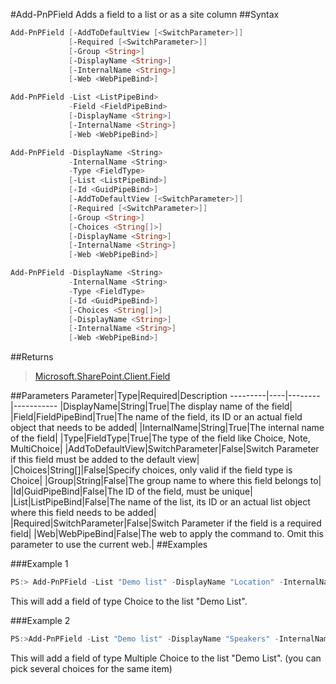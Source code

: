 #Add-PnPField
Adds a field to a list or as a site column
##Syntax
```powershell
Add-PnPField [-AddToDefaultView [<SwitchParameter>]]
             [-Required [<SwitchParameter>]]
             [-Group <String>]
             [-DisplayName <String>]
             [-InternalName <String>]
             [-Web <WebPipeBind>]
```


```powershell
Add-PnPField -List <ListPipeBind>
             -Field <FieldPipeBind>
             [-DisplayName <String>]
             [-InternalName <String>]
             [-Web <WebPipeBind>]
```


```powershell
Add-PnPField -DisplayName <String>
             -InternalName <String>
             -Type <FieldType>
             [-List <ListPipeBind>]
             [-Id <GuidPipeBind>]
             [-AddToDefaultView [<SwitchParameter>]]
             [-Required [<SwitchParameter>]]
             [-Group <String>]
             [-Choices <String[]>]
             [-DisplayName <String>]
             [-InternalName <String>]
             [-Web <WebPipeBind>]
```


```powershell
Add-PnPField -DisplayName <String>
             -InternalName <String>
             -Type <FieldType>
             [-Id <GuidPipeBind>]
             [-Choices <String[]>]
             [-DisplayName <String>]
             [-InternalName <String>]
             [-Web <WebPipeBind>]
```


##Returns
>[Microsoft.SharePoint.Client.Field](https://msdn.microsoft.com/en-us/library/microsoft.sharepoint.client.field.aspx)

##Parameters
Parameter|Type|Required|Description
---------|----|--------|-----------
|DisplayName|String|True|The display name of the field|
|Field|FieldPipeBind|True|The name of the field, its ID or an actual field object that needs to be added|
|InternalName|String|True|The internal name of the field|
|Type|FieldType|True|The type of the field like Choice, Note, MultiChoice|
|AddToDefaultView|SwitchParameter|False|Switch Parameter if this field must be added to the default view|
|Choices|String[]|False|Specify choices, only valid if the field type is Choice|
|Group|String|False|The group name to where this field belongs to|
|Id|GuidPipeBind|False|The ID of the field, must be unique|
|List|ListPipeBind|False|The name of the list, its ID or an actual list object where this field needs to be added|
|Required|SwitchParameter|False|Switch Parameter if the field is a required field|
|Web|WebPipeBind|False|The web to apply the command to. Omit this parameter to use the current web.|
##Examples

###Example 1
```powershell
PS:> Add-PnPField -List "Demo list" -DisplayName "Location" -InternalName "SPSLocation" -Type Choice -Group "Demo Group" -AddToDefaultView -Choices "Stockholm","Helsinki","Oslo"
```
This will add a field of type Choice to the list "Demo List".

###Example 2
```powershell
PS:>Add-PnPField -List "Demo list" -DisplayName "Speakers" -InternalName "SPSSpeakers" -Type MultiChoice -Group "Demo Group" -AddToDefaultView -Choices "Obiwan Kenobi","Darth Vader", "Anakin Skywalker"
```
This will add a field of type Multiple Choice to the list "Demo List". (you can pick several choices for the same item)
